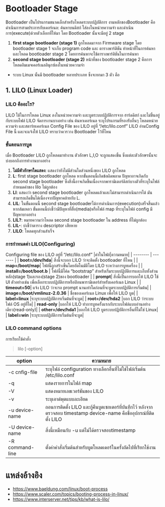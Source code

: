 # Bootloader Stage
Bootloader เป็นโปรแกรมขนาดเล็กสำหรับโหลดระบบปฏิบัติการ งานหลักของBootloader คือดำเนินการสามประการกับเคอร์เนล: ค้นหาบนดิสก์ ใส่ลงในหน่วยความจำ และดำเนินการ(execute)ด้วยตัวเลือกที่ให้มา โดย Bootloader นั้นจะมีอยู่ 2 stage
1. **first stage bootloader (stage 1)** ถูกโหลดมาจาก Firmware stage โดย bootloader stage 1 จะเก็บ program code และ ตารางพาร์ติชัน ทำหน้าที่ในการค้นหาและโหลด bootloader stage 2 โดยการค้นหาจะใช้ตารางพาร์ติชันในการค้นหา
2. **second stage bootloader (stage 2)** หน้าที่ของ bootloader stage 2 คือการโหลดอิมเมจเคอร์เนลลินุกซ์ลงในหน่วยความจำ
- ระบบ Linux นั้นมี bootloader หลายประเภท ซึ่งจะยกมา 3 ตัว คือ
<a name = "LILO"></a>
## 1. LILO (Linux Loader)
### LILO คืออะไร? 
LILO ใช้ในการโหลด Linux ลงในหน่วยความจำ และบูตระบบปฏิบัติการจาก ฮาร์ดดิสก์ และไม่ขึ้นอยู่กับระบบไฟล์
LILO จัดการงานบางอย่าง เช่น ค้นหาเคอร์เนล ระบุโปรแกรมที่รองรับอื่นๆ โหลดหน่วยความจำ และสตาร์ทเคอร์เนล 
Config File ของ LILO  อยู่ที่ “/etc/lilo.conf” LILO  อ่านConfig File  นี้ และจะแจ้งให้ LILO ทราบว่าควรวาง Bootloader ไว้ที่ไหน
### ขั้นตอนการบูต
เมื่อ Bootloader LILO ถูกโหลดมาทำงาน ตัวอักษร L,I,O จะถูกแสดงขึ้น ซึ่งแต่ละตัวอักษรนั้นจะบ่งบอกถึงการทำงานบางอย่าง
1. **ไม่มีตัวอักษรใดแสดง**: แสดงว่ายังไม่มีส่วนใดส่วนหนึ่งของ LILO ถูกโหลด
2.  **L**:  first stage bootloader ถูกโหลด หากขั้นตอนนี้เกิดข้อผิดพลาด ปัญหาอาจเกิดกับ second stage bootloader  ซึ่งสิ่งนี้อาจเกิดขึ้นเนื่องจากพารามิเตอร์ดิสก์บางตัวที่ระบุในไฟล์กำหนดค่าของ lilo ไม่ถูกต้อง
3.  **LI**: แสดงว่า second stage bootloader ถูกโหลดแล้วและไม่สามารถดำเนินการได้ มันสามารถเกิดขึ้นได้เนื่องจากปัญหาคล้ายกับ L.
4. **LIL**: ในขั้นตอนนี้ second stage bootloaderได้การดำเนินการ(execution)เสร็จสิ้นแล้ว หากล้มเหลว ขั้นตอนนี้บ่งชี้ว่ามีปัญหาที่สื่อ(media)หรือไฟล์ map ที่ระบุในไฟล์ config มีปัญหาบางอย่าง
5. **LIL?**: หมายความว่าโหลด second stage bootloader ใน address ที่ไม่ถูกต้อง
6. **LIL-**:  บ่งชี้ว่าตาราง descriptor เสียหาย
7. **LILO**: โหลดทุกส่วนสำเร็จ
### การกำหนดค่า LILO(Configuring)
Configuring file ของ LILO อยู่ที่ “/etc/lilo.conf”
|ค่าในไฟล์|ความหมาย|
|  --------  |  -------  |
| **boot=/dev/hda**| สิ่งนี้จะบอก LILO ว่าจะติดตั้ง bootloader ที่ไหน  |
| **map=/boot/map**| ไฟล์นี้ถูกสร้างขึ้นโดยอัตโนมัติโดย LILO ระหว่างการบูทเครื่อง |
| **install=/boot/boot.b** | ไฟล์นี้มีโค้ด “bootstrap” สำหรับเริ่มระบบปฏิบัติการและเก็บทั้งส่วนหลัก(stage 1)และรอง(stage 2)ของ bootloader |
| **prompt**| สิ่งนี้เป็นการบอกให้ LILO ใช้ UI ตัวอย่างเช่น เพื่อเลือกระบบปฏิบัติการหรือป้อนพารามิเตอร์สำหรับเคอร์เนล Linux |
| **timeout=50**| แจ้ง LILO ว่าจะรอ prompt นานเท่าใดก่อนที่จะบูตระบบปฏิบัติการเริ่มต้น|
| **image=/boot/vmlinuz-2.0.36** | ชื่อของเคอร์เนล Linux เพื่อให้ LILO บูต|
| **label=linux** |ระบุระบบปฏิบัติการเริ่มต้นที่จะบูต|
| **root=/dev/hda2** |บอก LILO ว่าระบบไฟล์ OS อยู่ที่ใด|
| **read-only** |บอกให้ LILO ทำการบูทครั้งแรกกับระบบไฟล์แบบอ่านอย่างเดียว(read-only)|
| **other=/dev/hda1** |บอกให้ LILO บูตระบบปฏิบัติการอื่นที่ไม่ใช่ Linux|
| **label=win** |ระบุระบบปฏิบัติการเริ่มต้นที่จะบูต|
### **LILO command options**
การเรียกใช้คำสั่ง
> lilo [-option]

|option|ความหมาย|
|  --------  |  -------  |
| -c cnfig-file | ระบุไฟล์ configuration ทางเลือกอื่นที่ไม่ใช่ไฟล์เริ่มต้น /etc/lilo.conf  |
| -q| แสดงรายการในไฟล์ map |
| -V | แสดงหมายเลขเวอร์ชันของ LILO |
| -v| ระบุเอาต์พุตแบบละเอียด |
| -u device-name |ถอนการติดตั้ง LILO และกู้คืนบูตเซกเตอร์ที่บันทึกไว้ หลังจากตรวจสอบ timestamp device-name คือชื่ออุปกรณ์ที่ติดตั้ง LILO|
| -U device-name | สิ่งนี้เหมือนกับ -u แต่ไม่ได้ตรวจสอบtimestamp|
| -R command-line |ตั้งค่าคำสั่งเริ่มต้นสำหรับบูตโหลดเดอร์ในครั้งถัดไปที่เรียกใช้งาน|

# แหล่งอ้างอิง
- https://www.baeldung.com/linux/boot-process
- https://www.scaler.com/topics/booting-process-in-linux/
- https://www.interserver.net/tips/kb/what-is-lilo/
